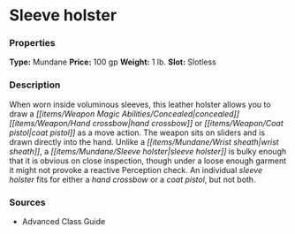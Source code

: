 ﻿---
Title: "Sleeve holster"
Type: "Mundane"
Price: "100 gp"
Weight: "1 lb."
Slot: "Slotless"
Description: |
  "When worn inside voluminous sleeves, this leather holster allows you to draw a concealed hand crossbow or coat pistol as a move action. The weapon sits on sliders and is drawn directly into the hand. Unlike a wrist sheath, a sleeve holster is bulky enough that it is obvious on close inspection, though under a loose enough garment it might not provoke a reactive Perception check. An individual sleeve holster fits for either a hand crossbow or a coat pistol, but not both."
Sources: "['Advanced Class Guide']"
---

# Sleeve holster

### Properties

**Type:** Mundane **Price:** 100 gp **Weight:** 1 lb. **Slot:** Slotless

### Description

When worn inside voluminous sleeves, this leather holster allows you to draw a _[[items/Weapon Magic Abilities/Concealed|concealed]]_ _[[items/Weapon/Hand crossbow|hand crossbow]]_ or _[[items/Weapon/Coat pistol|coat pistol]]_ as a move action. The weapon sits on sliders and is drawn directly into the hand. Unlike a _[[items/Mundane/Wrist sheath|wrist sheath]]_, a _[[items/Mundane/Sleeve holster|sleeve holster]]_ is bulky enough that it is obvious on close inspection, though under a loose enough garment it might not provoke a reactive Perception check. An individual _sleeve holster_ fits for either a _hand crossbow_ or a _coat pistol_, but not both.

### Sources

* Advanced Class Guide